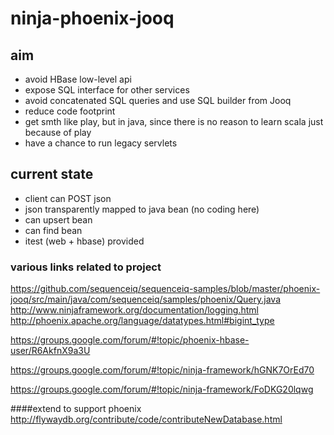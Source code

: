 # ninja-phoenix-jooq

## aim
* avoid HBase low-level api
* expose SQL interface for other services
* avoid concatenated SQL queries and use SQL builder from Jooq
* reduce code footprint
* get smth like play, but in java, since there is no reason to learn scala just because of play
* have a chance to run legacy servlets

## current state
* client can POST json
* json transparently mapped to java bean (no coding here) 
* can upsert bean
* can find bean
* itest (web + hbase) provided 

### various links related to project
https://github.com/sequenceiq/sequenceiq-samples/blob/master/phoenix-jooq/src/main/java/com/sequenceiq/samples/phoenix/Query.java
http://www.ninjaframework.org/documentation/logging.html
http://phoenix.apache.org/language/datatypes.html#bigint_type

https://groups.google.com/forum/#!topic/phoenix-hbase-user/R6AkfnX9a3U

https://groups.google.com/forum/#!topic/ninja-framework/hGNK7OrEd70

https://groups.google.com/forum/#!topic/ninja-framework/FoDKG20lqwg

####extend to support phoenix
http://flywaydb.org/contribute/code/contributeNewDatabase.html